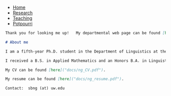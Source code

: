 <!--
## Welcome to GitHub Pages
You can use the [editor on GitHub](https://github.com/SaraBlalockNg/sarablalockng.github.io/edit/master/README.md) to maintain and preview the content for your website in Markdown files.
Whenever you commit to this repository, GitHub Pages will run [Jekyll](https://jekyllrb.com/) to rebuild the pages in your site, from the content in your Markdown files.
### Markdown
Markdown is a lightweight and easy-to-use syntax for styling your writing. It includes conventions for
```markdown
Syntax highlighted code block
# Header 1
## Header 2
### Header 3
- Bulleted
- List
1. Numbered
2. List
**Bold** and _Italic_ and `Code` text
[Link](url) and ![Image](src)
```
For more details see [GitHub Flavored Markdown](https://guides.github.com/features/mastering-markdown/).
### Jekyll Themes
Your Pages site will use the layout and styles from the Jekyll theme you have selected in your [repository settings](https://github.com/SaraBlalockNg/sarablalockng.github.io/settings). The name of this theme is saved in the Jekyll `_config.yml` configuration file.
### Support or Contact
Having trouble with Pages? Check out our [documentation](https://help.github.com/categories/github-pages-basics/) or [contact support](https://github.com/contact) and we’ll help you sort it out.-->
<nav>
  <ul>
    <li><a href="REAMDE.md">Home</a></li>
    <li><a href="research.md">Research</a></li>
    <li><a href="teaching.md">Teaching</a></li>
    <li><a href="potpourri.md">Potpourri</a></li>
  </ul>
</nav>

```markdown
Thank you for looking me up!   My departmental web page can be found [here]("https://linguistics.washington.edu/people/sara-ng). To access data related to recent projects, please refer to my Github page [here]("https://github.com/SaraBlalockNg").

# About me

I am a fifth-year Ph.D. student in the Department of Linguistics at the University of Washington under the advisement of Drs. Richard Wright and Mari Ostendorf. My research focuses on issues in computational models of prosody.  I am especially interested in how natural language understanding can be augmented with prosodic information, such as the kind produced by disfluency dedection and dialogue state modeling.  I use theory-agnostic, engineering approaches with grounding in attested generalities of language acoustics.

I received a B.S. in Applied Mathematics and an Honors B.A. in Linguistics in 2017 from the University of Utah.  I received a certification in Teaching English to Students of Other Languages (TESOL) from the Univeristy of Utah in 2016.  I was accepted as a Ph.D. student at UW in 2017.

My CV can be found [here]("docs/ng_CV.pdf").

My resume can be found [here]("docs/ng_resume.pdf").

Contact:  sbng (at) uw.edu
```
